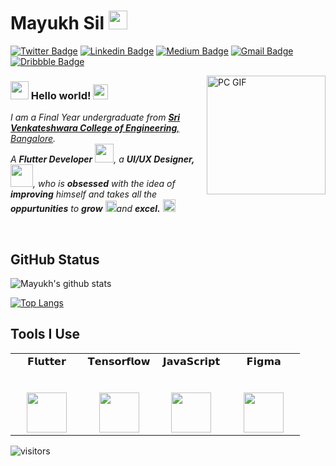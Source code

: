 # Mayukh Sil&nbsp;<img src="https://github.com/TheDudeThatCode/TheDudeThatCode/blob/master/Assets/Mario_Hello_Big.gif" width="30px">

[![Twitter Badge](https://img.shields.io/badge/-@SilMayukh-1ca0f1?style=flat-square&labelColor=1ca0f1&logo=twitter&logoColor=white&link=https://twitter.com/SilMayukh)](https://twitter.com/SilMayukh) [![Linkedin Badge](https://img.shields.io/badge/-mayukhsil-blue?style=flat-square&logo=Linkedin&logoColor=white&link=https://www.linkedin.com/in/mayukhsil/)](https://www.linkedin.com/in/mayukhsil/) [![Medium Badge](https://img.shields.io/badge/-@mayukh.sil7-03a57a?style=flat-square&labelColor=000000&logo=Medium&link=https://medium.com/@mayukh.sil7/)](https://medium.com/mayukh.sil7/)
[![Gmail Badge](https://img.shields.io/badge/-mayukhsil@gmail.com-c14438?style=flat-square&logo=Gmail&logoColor=white&link=mailto:mayukh.sil7@gmail.com)](mailto:mayukh.sil7@gmail.com) [![Dribbble Badge](https://img.shields.io/badge/-MayukhSil-ff69b4?style=flat-square&labelColor=ff69b4&logo=dribbble&logoColor=white&link=https://dribbble.com/mayukhsil)](https://dribbble.com/mayukhsil)

<img align="right" alt="PC GIF" src="https://github.com/mayukhsil/mayukhsil/blob/master/Assets/PC.gif" width="190" />

### <img src="https://github.com/mayukhsil/mayukhsil/blob/master/Assets/Hi.gif" width="29px"> Hello world!&nbsp;<img src="https://github.com/mayukhsil/mayukhsil/blob/master/Assets/Earth.gif" width="24px">

<p>
  <em>
    I am a Final Year undergraduate from <a href="https://www.svcengg.com/"> <b>Sri Venkateshwara College of Engineering</b>, Bangalore</a>. <br>
    A <b>Flutter Developer</b> <img src="https://github.com/mayukhsil/mayukhsil/blob/master/Assets/Developer.gif" width="30px">, a <b>UI/UX Designer,</b>&nbsp;<img src="https://github.com/mayukhsil/mayukhsil/blob/master/Assets/Designer.gif" width="36px">, who is <b>obsessed</b>
    with the idea of <b>improving</b> himself and takes all the <b>oppurtunities</b> to 
    <b>grow</b> <img src="https://github.com/mayukhsil/mayukhsil/blob/master/Assets/Rocket.gif" width="18px">and 
    <b>excel.</b> <img src="https://github.com/mayukhsil/mayukhsil/blob/master/Assets/Medal.gif" width="20px">
  </em>  
</p>


<br>

## GitHub Status

![Mayukh's github stats](https://github-readme-stats.vercel.app/api?username=mayukhsil&show_icons=true&hide_border=true&theme=onedark)

[![Top Langs](https://github-readme-stats.vercel.app/api/top-langs/?username=mayukhsil&layout=compact&theme=onedark)](https://github.com/anuraghazra/github-readme-stats)


## Tools I Use

<table>
  <tbody>
    <tr valign="top">
      <td width="25%" align="center">
        <span>𝗙𝗹𝘂𝘁𝘁𝗲𝗿</span><br><br><br>
        <img height="64px" src="https://cdn.svgporn.com/logos/flutter.svg">
      </td>
      <td width="25%" align="center">
        <span>𝗧𝗲𝗻𝘀𝗼𝗿𝗳𝗹𝗼𝘄</span><br><br><br>
        <img height="64px" src="https://cdn.svgporn.com/logos/tensorflow.svg">
      </td>
      <td width="25%" align="center">
        <span>𝗝𝗮𝘃𝗮𝗦𝗰𝗿𝗶𝗽𝘁</span><br><br><br>
        <img height="64px" src="https://cdn.svgporn.com/logos/javascript.svg">
      </td>
      <td width="25%" align="center">
        <span>𝗙𝗶𝗴𝗺𝗮</span><br><br><br>
        <img height="64px" src="https://cdn.svgporn.com/logos/figma.svg">
      </td>
    </tr>
  </tbody>
</table>


![visitors](https://visitor-badge.laobi.icu/badge?page_id=mayukhsil)

